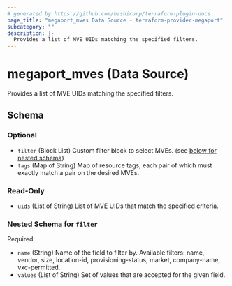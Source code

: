 ```yaml
---
# generated by https://github.com/hashicorp/terraform-plugin-docs
page_title: "megaport_mves Data Source - terraform-provider-megaport"
subcategory: ""
description: |-
  Provides a list of MVE UIDs matching the specified filters.
---
```


# megaport_mves (Data Source)

Provides a list of MVE UIDs matching the specified filters.



<!-- schema generated by tfplugindocs -->
## Schema

### Optional

- `filter` (Block List) Custom filter block to select MVEs. (see [below for nested schema](#nestedblock--filter))
- `tags` (Map of String) Map of resource tags, each pair of which must exactly match a pair on the desired MVEs.

### Read-Only

- `uids` (List of String) List of MVE UIDs that match the specified criteria.

<a id="nestedblock--filter"></a>
### Nested Schema for `filter`

Required:

- `name` (String) Name of the field to filter by. Available filters: name, vendor, size, location-id, provisioning-status, market, company-name, vxc-permitted.
- `values` (List of String) Set of values that are accepted for the given field.
